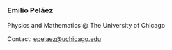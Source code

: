 ### Emilio Peláez

Physics and Mathematics @ The University of Chicago

Contact: epelaez@uchicago.edu
